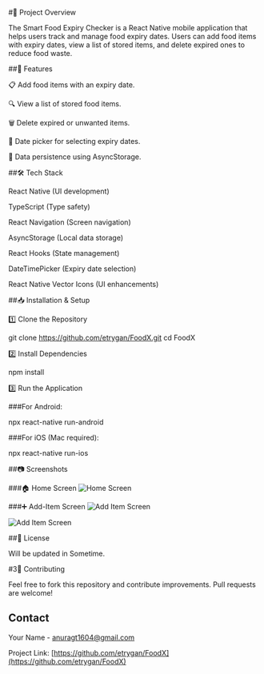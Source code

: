 #📌 Project Overview

The Smart Food Expiry Checker is a React Native mobile application that helps users track and manage food expiry dates. Users can add food items with expiry dates, view a list of stored items, and delete expired ones to reduce food waste.

##🚀 Features

📋 Add food items with an expiry date.

🔍 View a list of stored food items.

🗑️ Delete expired or unwanted items.

📅 Date picker for selecting expiry dates.

💾 Data persistence using AsyncStorage.

##🛠 Tech Stack

React Native (UI development)

TypeScript (Type safety)

React Navigation (Screen navigation)

AsyncStorage (Local data storage)

React Hooks (State management)

DateTimePicker (Expiry date selection)

React Native Vector Icons (UI enhancements)

##📥 Installation & Setup

1️⃣ Clone the Repository

git clone https://github.com/etrygan/FoodX.git
cd FoodX

2️⃣ Install Dependencies

npm install

3️⃣ Run the Application

###For Android:

npx react-native run-android

###For iOS (Mac required):

npx react-native run-ios

##📷 Screenshots

###🏠 Home Screen
![Home Screen](screenshots/homescreen.jpeg)

###➕ Add-Item Screen
![Add Item Screen](screenshots/additemscreen.jpeg)

![Add Item Screen](screenshots/adddate.jpeg)

##📄 License

Will be updated in Sometime.


#3🤝 Contributing

Feel free to fork this repository and contribute improvements. Pull requests are welcome!

## Contact

Your Name - [anuragt1604@gmail.com](mailto:anuragt1604@gmail.com)

Project Link: [https://github.com/etrygan/FoodX](https://github.com/etrygan/FoodX)
